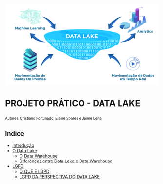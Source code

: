 

<p align="center">
  <img src="Data-Lake-1024x541.png" >
</p>

# PROJETO PRÁTICO - DATA LAKE
<sub>Autores: Cristiano Fortunado, Elaine Soares e Jaime Leite</sub>


## Indice

* [Introdução](#introdução)
* [O Data Lake](#)
  * [O Data Warehouse](#)
  * [Diferenças entre Data Lake e Data Warehouse](#)
* [LGPD](#)
  * [O QUE É LGPD](#)
  * [LGPD DA PERSPECTIVA DO DATA LAKE](#)

